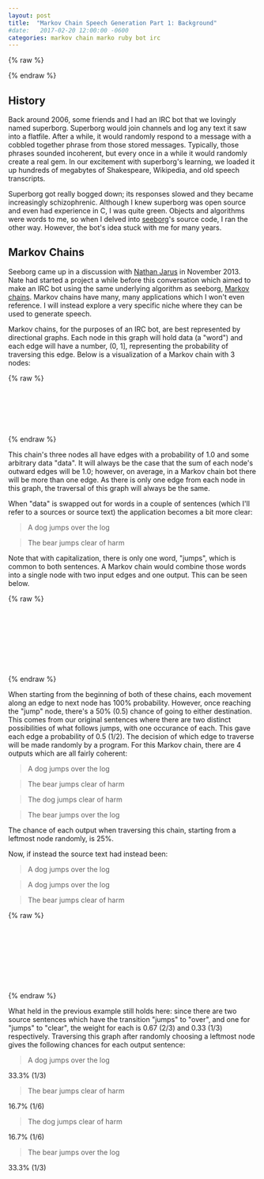 ```yaml
---
layout: post
title:  "Markov Chain Speech Generation Part 1: Background"
#date:   2017-02-20 12:00:00 -0600
categories: markov chain marko ruby bot irc
---
```


{% raw %}
  <script src="https://d3js.org/d3.v4.min.js"></script>
  <script src="/js/markov/graphing.js"></script>
{% endraw %}

History
----------
Back around 2006, some friends and I had an IRC bot that we lovingly named superborg. Superborg would join channels and log any text it saw into a flatfile. After a while, it would randomly respond to a message with a cobbled together phrase from those stored messages. Typically, those phrases sounded incoherent, but every once in a while it would randomly create a real gem. In our excitement with superborg's learning, we loaded it up hundreds of megabytes of Shakespeare, Wikipedia, and old speech transcripts.

Superborg got really bogged down; its responses slowed and they became increasingly schizophrenic. Although I knew superborg was open source and even had experience in C, I was quite green. Objects and algorithms were words to me, so when I delved into [seeborg](https://github.com/hmage/seeborg)'s source code, I ran the other way. However, the bot's idea stuck with me for many years.

Markov Chains
-------------
Seeborg came up in a discussion with [Nathan Jarus](http://nathanjar.us/) in November 2013. Nate had started a project a while before this conversation which aimed to make an IRC bot using the same underlying algorithm as seeborg, [Markov chains](https://en.wikipedia.org/wiki/Markov_chain). Markov chains have many, many applications which I won't even reference. I will instead explore a very specific niche where they can be used to generate speech.

Markov chains, for the purposes of an IRC bot, are best represented by directional graphs. Each node in this graph will hold data (a "word") and each edge will have a number, (0, 1], representing the probability of traversing this edge. Below is a visualization of a Markov chain with 3 nodes:

{% raw %}
<svg id="markov-chain" width="960" height="175"></svg>

<style type="text/css">
</style>

<script>
  var svg = d3.select("svg#markov-chain"),
      g = svg.append("g");

  var first = addChain(g, 50, 50, "data");
  var second = addChain(g, 200, 50, "data");
  var third = addChain(g, 350, 50, "data");

  drawLine(g, first.cx, first.cy, second.mnx, second.mny, "1.0");
  drawLine(g, second.cx, second.cy, third.mnx, third.mny, "1.0");
</script>
{% endraw %}

This chain's three nodes all have edges with a probability of 1.0 and some arbitrary data "data". It will always be the case that the sum of each node's outward edges will be 1.0; however, on average, in a Markov chain bot there will be more than one edge. As there is only one edge from each node in this graph, the traversal of this graph will always be the same.

When "data" is swapped out for words in a couple of sentences (which I'll refer to a sources or source text) the application becomes a bit more clear:
> A dog jumps over the log

> The bear jumps clear of harm

Note that with capitalization, there is only one word, "jumps", which is common to both sentences. A Markov chain would combine those words into a single node with two input edges and one output. This can be seen below.

{% raw %}
<svg id="markov-chain-sentence" width="960" height="250"></svg>

<script>
function secondExample(element, special_weights) {
  var svg = d3.select(element),
      g = svg.append("g"),
      sentence1 = ["A", "dog", "jumps", "over", "the", "log"],
      sentence2 = ["The", "bear", "jumps", "clear", "of", "harm"],
      chains1 = [],
      chains2 = [];

  var thisx = 50,
      thisy = 50,
      xspacing = 140,
      yspacing = 100;

  sentence1.forEach(function(e, i) {
    if(i != 2) {
      chains1.push(addChain(g, thisx, thisy, e));
    }
    thisx += xspacing;
  });

  thisx = 50,
  thisy += yspacing;
  sentence2.forEach(function(e, i) {
    if(i != 2) {
      chains2.push(addChain(g, thisx, thisy, e));
    }
    thisx += xspacing;
  });

  // draw crossover word
  thisy -= yspacing / 2;
  var crossover = addChain(g, xspacing * 2 + 50, thisy, "jumps");

  for(var i=0; i<chains1.length-1; i++) {
    if(i == 1) {
      drawLine(g, chains1[i].cx, chains1[i].cy, crossover.mnx, crossover.mny, "1.0");
    } else {
      drawLine(g, chains1[i].cx, chains1[i].cy, chains1[i+1].mnx, chains1[i+1].mny, "1.0");
    }
  }
  for(var i=0; i<chains2.length-1; i++) {
    if(i == 1) {
      drawLine(g, chains2[i].cx, chains2[i].cy, crossover.mnx, crossover.mny, "1.0");
    } else {
      drawLine(g, chains2[i].cx, chains2[i].cy, chains2[i+1].mnx, chains2[i+1].mny, "1.0");
    }
  }

  // Draw crossover lines
  drawLine(g, crossover.cx, crossover.cy, chains1[2].mnx, chains1[2].mny, special_weights[0]);
  drawLine(g, crossover.cx, crossover.cy, chains2[2].mnx, chains2[2].mny, special_weights[1]);
}
secondExample("svg#markov-chain-sentence", ["0.5", "0.5"]);
  </script>
{% endraw %}

When starting from the beginning of both of these chains, each movement along an edge to next node has 100% probability. However, once reaching the "jump" node, there's a 50% (0.5) chance of going to either destination. This comes from our original sentences where there are two distinct possibilities of what follows jumps, with one occurance of each. This gave each edge a probability of 0.5 (1/2). The decision of which edge to traverse will be made randomly by a program. For this Markov chain, there are 4 outputs which are all fairly coherent:
> A dog jumps over the log

> The bear jumps clear of harm

> The dog jumps clear of harm

> The bear jumps over the log

The chance of each output when traversing this chain, starting from a leftmost node randomly, is 25%.


Now, if instead the source text had instead been:
> A dog jumps over the log

> A dog jumps over the log

> The bear jumps clear of harm

{% raw %}
<svg id="markov-chain-sentence-two" width="960" height="250"></svg>

<script>
  secondExample("svg#markov-chain-sentence-two", ["0.67", "0.33"]);
</script>
{% endraw %}

What held in the previous example still holds here: since there are two source sentences which have the transition "jumps" to "over", and one for "jumps" to "clear", the weight for each is 0.67 (2/3) and 0.33 (1/3) respectively. Traversing this graph after randomly choosing a leftmost node gives the following chances for each output sentence:

> A dog jumps over the log

33.3% (1/3)

> The bear jumps clear of harm

16.7% (1/6)

> The dog jumps clear of harm

16.7% (1/6)

> The bear jumps over the log

33.3% (1/3)
